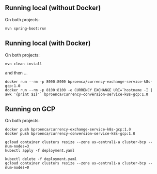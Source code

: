 ## Running local (without Docker)
On both projects:
```
mvn spring-boot:run 
```

## Running local (with Docker)
On both projects:
```
mvn clean install
```
and then ...
```
docker run --rm -p 8000:8000 bproenca/currency-exchange-service-k8s-gcp:1.0
docker run --rm -p 8100:8100 -e CURRENCY_EXCHANGE_URI=`hostname -I | awk '{print $1}'` bproenca/currency-conversion-service-k8s-gcp:1.0
```

## Running on GCP
On both projects:
```
docker push bproenca/currency-exchange-service-k8s-gcp:1.0
docker push bproenca/currency-conversion-service-k8s-gcp:1.0

gcloud container clusters resize --zone us-central1-a cluster-bcp --num-nodes=3
kubectl apply -f deployment.yaml

kubectl delete -f deployment.yaml
gcloud container clusters resize --zone us-central1-a cluster-bcp --num-nodes=0
```
